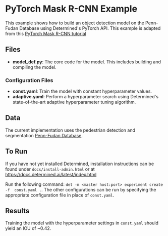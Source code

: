 # PyTorch Mask R-CNN Example

This example shows how to build an object detection model on the Penn-Fudan 
Database using Determined's PyTorch API. This example is adapted from this [PyTorch 
Mask R-CNN tutorial](https://pytorch.org/tutorials/intermediate/torchvision_tutorial.html)

## Files
* **model_def.py**: The core code for the model. This includes building and compiling the model.

### Configuration Files
* **const.yaml**: Train the model with constant hyperparameter values.
* **adaptive.yaml**: Perform a hyperparameter search using Determined's state-of-the-art adaptive hyperparameter tuning algorithm.

## Data
The current implementation uses the pedestrian detection and segmentation 
[Penn-Fudan Database](https://www.cis.upenn.edu/~jshi/ped_html/).

## To Run
If you have not yet installed Determined, installation instructions can be found
under `docs/install-admin.html` or at https://docs.determined.ai/latest/index.html

Run the following command: `det -m <master host:port> experiment create -f 
const.yaml .`. The other configurations can be run by specifying the appropriate 
configuration file in place of `const.yaml`.

## Results
Training the model with the hyperparameter settings in `const.yaml` should yield
an IOU of ~0.42.
